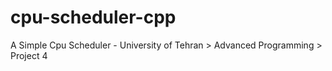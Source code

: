 # cpu-scheduler-cpp
A Simple Cpu Scheduler - University of Tehran > Advanced Programming > Project 4 
